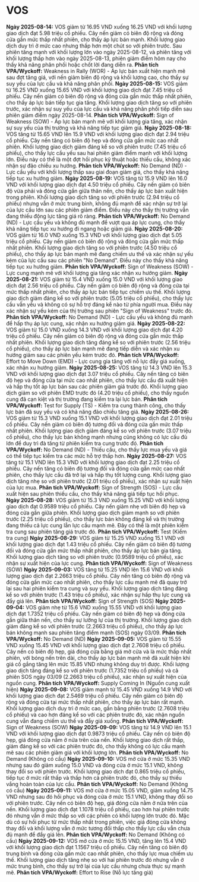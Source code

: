 # VOS

**Ngày 2025-08-14:** VOS giảm từ 16.95 VND xuống 16.25 VND với khối lượng giao dịch đạt 5.98 triệu cổ phiếu. Cây nến giảm có biên độ rộng và đóng cửa gần mức thấp nhất phiên, cho thấy áp lực bán mạnh. Khối lượng giao dịch duy trì ở mức cao nhưng thấp hơn một chút so với phiên trước. Sau phiên tăng mạnh với khối lượng lớn vào ngày 2025-08-12, và phiên tăng với khối lượng thấp hơn vào ngày 2025-08-13, phiên giảm điểm hôm nay cho thấy khả năng phân phối hoặc chốt lời đang diễn ra. **Phân tích VPA/Wyckoff:** Weakness in Rally (WOR) - Áp lực bán xuất hiện mạnh mẽ sau đợt tăng giá, với nến giảm biên độ rộng và khối lượng cao, cho thấy sự suy yếu của lực cầu và khả năng phân phối.
**Ngày 2025-08-15:** VOS giảm từ 16.25 VND xuống 15.65 VND với khối lượng giao dịch đạt 7.45 triệu cổ phiếu. Cây nến giảm có biên độ rộng và đóng cửa gần mức thấp nhất phiên, cho thấy áp lực bán tiếp tục gia tăng. Khối lượng giao dịch tăng so với phiên trước, xác nhận sự suy yếu của lực cầu và khả năng phân phối tiếp diễn sau phiên giảm điểm ngày 2025-08-14. **Phân tích VPA/Wyckoff:** Sign of Weakness (SOW) - Áp lực bán mạnh mẽ với khối lượng gia tăng, xác nhận sự suy yếu của thị trường và khả năng tiếp tục giảm giá.
**Ngày 2025-08-18:** VOS tăng từ 15.65 VND lên 15.9 VND với khối lượng giao dịch đạt 2.94 triệu cổ phiếu. Cây nến tăng có biên độ hẹp và đóng cửa gần mức cao nhất phiên. Khối lượng giao dịch giảm đáng kể so với phiên trước (7.45 triệu cổ phiếu), cho thấy lực cầu yếu sau hai phiên giảm điểm mạnh với khối lượng lớn. Điều này có thể là một đợt hồi phục kỹ thuật hoặc thiếu cầu, không xác nhận sự đảo chiều xu hướng. **Phân tích VPA/Wyckoff:** No Demand (ND) - Lực cầu yếu với khối lượng thấp sau giai đoạn giảm giá, cho thấy khả năng tiếp tục xu hướng giảm.
**Ngày 2025-08-19:** VOS tăng từ 15.9 VND lên 16.0 VND với khối lượng giao dịch đạt 4.50 triệu cổ phiếu. Cây nến giảm có biên độ vừa phải và đóng cửa gần giữa thân nến, cho thấy áp lực bán xuất hiện trong phiên. Khối lượng giao dịch tăng so với phiên trước (2.94 triệu cổ phiếu) nhưng vẫn ở mức trung bình, không đủ mạnh để xác nhận sự trở lại của lực cầu lớn sau các phiên giảm điểm. Điều này cho thấy thị trường vẫn đang thiếu động lực tăng giá rõ ràng. **Phân tích VPA/Wyckoff:** No Demand (ND) - Lực cầu yếu và không đủ mạnh để vượt qua áp lực cung, cho thấy khả năng tiếp tục xu hướng đi ngang hoặc giảm giá.
**Ngày 2025-08-20:** VOS giảm từ 16.0 VND xuống 15.3 VND với khối lượng giao dịch đạt 5.05 triệu cổ phiếu. Cây nến giảm có biên độ rộng và đóng cửa gần mức thấp nhất phiên. Khối lượng giao dịch tăng so với phiên trước (4.50 triệu cổ phiếu), cho thấy áp lực bán mạnh mẽ đang chiếm ưu thế và xác nhận sự yếu kém của lực cầu sau các phiên "No Demand". Điều này cho thấy khả năng tiếp tục xu hướng giảm. **Phân tích VPA/Wyckoff:** Sign of Weakness (SOW) - Lực cung mạnh mẽ với khối lượng gia tăng xác nhận xu hướng giảm.
**Ngày 2025-08-21:** VOS giảm từ 15.4 VND xuống 15.0 VND với khối lượng giao dịch đạt 2.56 triệu cổ phiếu. Cây nến giảm có biên độ rộng và đóng cửa tại mức thấp nhất phiên, cho thấy áp lực bán tiếp tục chiếm ưu thế. Khối lượng giao dịch giảm đáng kể so với phiên trước (5.05 triệu cổ phiếu), cho thấy lực cầu vẫn yếu và không có sự hỗ trợ đáng kể nào từ phía người mua. Điều này xác nhận sự yếu kém của thị trường sau phiên "Sign of Weakness" trước đó. **Phân tích VPA/Wyckoff:** No Demand (ND) - Lực cầu yếu và không đủ mạnh để hấp thụ áp lực cung, xác nhận xu hướng giảm giá.
**Ngày 2025-08-22:** VOS giảm từ 15.0 VND xuống 14.3 VND với khối lượng giao dịch đạt 4.20 triệu cổ phiếu. Cây nến giảm có biên độ rộng và đóng cửa gần mức thấp nhất phiên. Khối lượng giao dịch tăng đáng kể so với phiên trước (2.56 triệu cổ phiếu), cho thấy áp lực bán mạnh mẽ đang tiếp diễn và xác nhận xu hướng giảm sau các phiên yếu kém trước đó. **Phân tích VPA/Wyckoff:** Effort to Move Down (EMD) - Lực cung gia tăng với nỗ lực đẩy giá xuống, xác nhận xu hướng giảm.
**Ngày 2025-08-25:** VOS tăng từ 14.3 VND lên 15.3 VND với khối lượng giao dịch đạt 3.07 triệu cổ phiếu. Cây nến tăng có biên độ hẹp và đóng cửa tại mức cao nhất phiên, cho thấy lực cầu đã xuất hiện và hấp thụ tốt áp lực bán sau các phiên giảm giá trước đó. Khối lượng giao dịch giảm so với phiên EMD trước đó (4.20 triệu cổ phiếu), cho thấy nguồn cung đã cạn kiệt và thị trường đang kiểm tra lại lực bán. **Phân tích VPA/Wyckoff:** Test for Supply (TS) - Kiểm tra cung thành công, cho thấy lực bán đã suy yếu và có khả năng đảo chiều tăng giá.
**Ngày 2025-08-26:** VOS giảm từ 15.3 VND xuống 15.1 VND với khối lượng giao dịch đạt 2.01 triệu cổ phiếu. Cây nến giảm có biên độ tương đối và đóng cửa gần mức thấp nhất phiên. Khối lượng giao dịch giảm đáng kể so với phiên trước (3.07 triệu cổ phiếu), cho thấy lực bán không mạnh nhưng cũng không có lực cầu đủ lớn để duy trì đà tăng từ phiên kiểm tra cung trước đó. **Phân tích VPA/Wyckoff:** No Demand (ND) - Thiếu cầu, cho thấy lực mua yếu và giá có thể tiếp tục kiểm tra các mức hỗ trợ thấp hơn.
**Ngày 2025-08-27:** VOS tăng từ 15.1 VND lên 15.3 VND với khối lượng giao dịch đạt 2.25 triệu cổ phiếu. Cây nến tăng có biên độ tương đối và đóng cửa gần mức cao nhất phiên, cho thấy lực cầu đã trở lại và hấp thụ tốt lượng cung. Khối lượng giao dịch tăng nhẹ so với phiên trước (2.01 triệu cổ phiếu), xác nhận sự xuất hiện của lực mua. **Phân tích VPA/Wyckoff:** Sign of Strength (SOS) - Lực cầu xuất hiện sau phiên thiếu cầu, cho thấy khả năng giá tiếp tục hồi phục.
**Ngày 2025-08-28:** VOS giảm từ 15.3 VND xuống 15.25 VND với khối lượng giao dịch đạt 0.9589 triệu cổ phiếu. Cây nến giảm nhẹ với biên độ hẹp và đóng cửa gần giữa phiên. Khối lượng giao dịch giảm mạnh so với phiên trước (2.25 triệu cổ phiếu), cho thấy lực bán không đáng kể và thị trường đang thiếu cả lực cung lẫn lực cầu mạnh mẽ. Đây có thể là một phiên kiểm tra cung sau phiên tăng giá trước đó. **Phân tích VPA/Wyckoff:** Test (Kiểm tra cung)
**Ngày 2025-08-29:** VOS giảm từ 15.25 VND xuống 15.1 VND với khối lượng giao dịch đạt 1.43 triệu cổ phiếu. Cây nến giảm có biên độ tương đối và đóng cửa gần mức thấp nhất phiên, cho thấy áp lực bán gia tăng. Khối lượng giao dịch tăng so với phiên trước (0.9589 triệu cổ phiếu), xác nhận sự xuất hiện của lực cung. **Phân tích VPA/Wyckoff:** Sign of Weakness (SOW)
**Ngày 2025-09-03:** VOS tăng từ 15.25 VND lên 15.6 VND với khối lượng giao dịch đạt 2.2663 triệu cổ phiếu. Cây nến tăng có biên độ rộng và đóng cửa gần mức cao nhất phiên, cho thấy lực cầu mạnh mẽ đã quay trở lại sau hai phiên kiểm tra cung và suy yếu. Khối lượng giao dịch tăng đáng kể so với phiên trước (1.43 triệu cổ phiếu), xác nhận sự hấp thụ lực cung và đẩy giá lên. **Phân tích VPA/Wyckoff:** Sign of Strength (SOS)
**Ngày 2025-09-04:** VOS giảm nhẹ từ 15.6 VND xuống 15.55 VND với khối lượng giao dịch đạt 1.7352 triệu cổ phiếu. Cây nến giảm có biên độ hẹp và đóng cửa gần giữa thân nến, cho thấy sự lưỡng lự của thị trường. Khối lượng giao dịch giảm đáng kể so với phiên trước (2.2663 triệu cổ phiếu), cho thấy áp lực bán không mạnh sau phiên tăng điểm mạnh (SOS) ngày 03/09. **Phân tích VPA/Wyckoff:** No Demand (ND)
**Ngày 2025-09-05:** VOS giảm từ 15.55 VND xuống 15.45 VND với khối lượng giao dịch đạt 2.7608 triệu cổ phiếu. Cây nến có biên độ hẹp, giá đóng cửa bằng giá mở cửa và là mức thấp nhất phiên, với bóng nến trên dài, cho thấy áp lực bán mạnh mẽ đã xuất hiện khi giá cố gắng tăng lên mức 15.85 VND nhưng không duy trì được. Khối lượng giao dịch tăng đáng kể so với phiên trước (1.7352 triệu cổ phiếu) và cả phiên SOS ngày 03/09 (2.2663 triệu cổ phiếu), xác nhận sự xuất hiện của nguồn cung. **Phân tích VPA/Wyckoff:** Supply Coming In (Nguồn cung xuất hiện)
**Ngày 2025-09-08:** VOS giảm mạnh từ 15.45 VND xuống 14.9 VND với khối lượng giao dịch đạt 2.5469 triệu cổ phiếu. Cây nến giảm có biên độ rộng và đóng cửa tại mức thấp nhất phiên, cho thấy áp lực bán rất mạnh. Khối lượng giao dịch duy trì ở mức cao, gần bằng phiên trước (2.7608 triệu cổ phiếu) và cao hơn đáng kể so với các phiên trước đó, xác nhận nguồn cung vẫn đang chiếm ưu thế và đẩy giá xuống. **Phân tích VPA/Wyckoff:** Sign of Weakness (SOW)
**Ngày 2025-09-09:** VOS tăng từ 14.9 VND lên 15.1 VND với khối lượng giao dịch đạt 0.9873 triệu cổ phiếu. Cây nến có biên độ hẹp, giá đóng cửa nằm ở nửa trên của nến. Khối lượng giao dịch rất thấp, giảm đáng kể so với các phiên trước đó, cho thấy không có lực cầu mạnh mẽ sau các phiên giảm giá với khối lượng lớn. **Phân tích VPA/Wyckoff:** No Demand (Không có cầu)
**Ngày 2025-09-10:** VOS mở cửa ở mức 15.35 VND nhưng sau đó giảm xuống 15.0 VND và đóng cửa ở mức 15.1 VND, không thay đổi so với phiên trước. Khối lượng giao dịch đạt 0.865 triệu cổ phiếu, tiếp tục ở mức rất thấp và thấp hơn cả phiên trước đó, cho thấy sự thiếu vắng hoàn toàn của lực cầu. **Phân tích VPA/Wyckoff:** No Demand (Không có cầu)
**Ngày 2025-09-11:** VOS mở cửa ở mức 15.05 VND, giảm xuống 14.75 VND nhưng sau đó hồi phục và đóng cửa ở mức 15.1 VND, không thay đổi so với phiên trước. Cây nến có biên độ hẹp, giá đóng cửa nằm ở nửa trên của nến. Khối lượng giao dịch đạt 1.1078 triệu cổ phiếu, cao hơn hai phiên trước đó nhưng vẫn ở mức thấp so với các phiên có khối lượng lớn trước đó. Mặc dù có sự hồi phục từ mức thấp nhất trong phiên, việc giá đóng cửa không thay đổi và khối lượng vẫn ở mức tương đối thấp cho thấy lực cầu vẫn chưa đủ mạnh để đẩy giá lên. **Phân tích VPA/Wyckoff:** No Demand (Không có cầu)
**Ngày 2025-09-12:** VOS mở cửa ở mức 15.15 VND, tăng lên 15.4 VND với khối lượng giao dịch đạt 1.1567 triệu cổ phiếu. Cây nến tăng có biên độ trung bình và đóng cửa gần mức cao nhất phiên, cho thấy lực mua chiếm ưu thế. Khối lượng giao dịch tăng nhẹ so với hai phiên trước đó nhưng vẫn ở mức trung bình, cho thấy sự trở lại của lực cầu nhưng chưa thực sự mạnh mẽ. **Phân tích VPA/Wyckoff:** Effort to Rise (Nỗ lực tăng giá)
